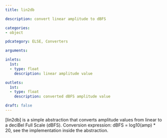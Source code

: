 ```yaml
---
title: lin2db

description: convert linear amplitude to dBFS

categories:
- object

pdcategory: ELSE, Converters

arguments:

inlets:
  1st:
  - type: float
    description: linear amplitude value

outlets:
  1st:
  - type: float
    description: converted dBFS amplitude value

draft: false
---
```


[lin2db] is a simple abstraction that converts amplitude values from linear to a deciBel Full Scale (dBFS). Conversion expression: dBFS = log10(amp) * 20, see the implementation inside the abstraction.

